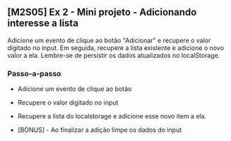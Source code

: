 ## [M2S05] Ex 2 - Mini projeto - Adicionando interesse a lista

Adicione um evento de clique ao botão "Adicionar" e recupere o valor digitado no input. Em seguida, recupere a lista existente e adicione o novo valor a ela. Lembre-se de persistir os dados atualizados no localStorage.


### Passo-a-passo

- Adicione um evento de clique ao botão

- Recupere o valor digitado no input

- Recupere a lista do localstorage e adicione esse novo item a ela.

- [BONUS] - Ao finalizar a adição limpe os dados do input
